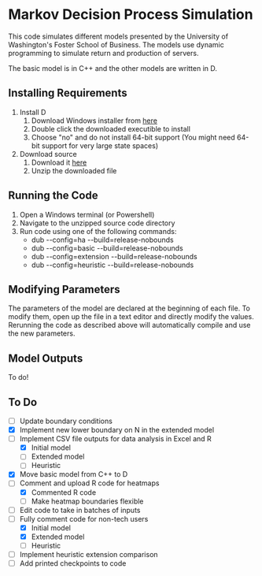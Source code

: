 # Markov Decision Process Simulation

This code simulates different models presented by the University of Washington's Foster School
of Business. The models use dynamic programming to simulate return and production of servers. 

The basic model is in C++ and the other models are written in D.

## Installing Requirements

1. Install D
    1. Download Windows installer from [here](http://downloads.dlang.org/releases/2.x/2.075.0/dmd-2.075.0.exe)
	2. Double click the downloaded executible to install
    3. Choose "no" and do not install 64-bit support (You might need 64-bit support for very large state spaces)
2. Download source
	1. Download it [here](https://github.com/pgluss/inventory-mdp/archive/master.zip)
	2. Unzip the downloaded file

## Running the Code

1. Open a Windows terminal (or Powershell)
2. Navigate to the unzipped source code directory
3. Run code using one of the following commands:
	- dub --config=ha --build=release-nobounds
	- dub --config=basic --build=release-nobounds
	- dub --config=extension --build=release-nobounds
	- dub --config=heuristic --build=release-nobounds

## Modifying Parameters

The parameters of the model are declared at the beginning of each file. To modify them, open up 
the file in a text editor and directly modify the values. Rerunning the code as described above 
will automatically compile and use the new parameters.

## Model Outputs

To do!

## To Do

- [ ] Update boundary conditions
- [X] Implement new lower boundary on N in the extended model
- [ ] Implement CSV file outputs for data analysis in Excel and R
    - [X] Initial model
    - [ ] Extended model
    - [ ] Heuristic
- [X] Move basic model from C++ to D
- [ ] Comment and upload R code for heatmaps
    - [X] Commented R code
    - [ ] Make heatmap boundaries flexible
- [ ] Edit code to take in batches of inputs
- [ ] Fully comment code for non-tech users
    - [X] Initial model
    - [X] Extended model
    - [ ] Heuristic
- [ ] Implement heuristic extension comparison
- [ ] Add printed checkpoints to code
